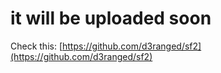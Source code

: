 # it will be uploaded soon

Check this: [https://github.com/d3ranged/sf2](https://github.com/d3ranged/sf2)


